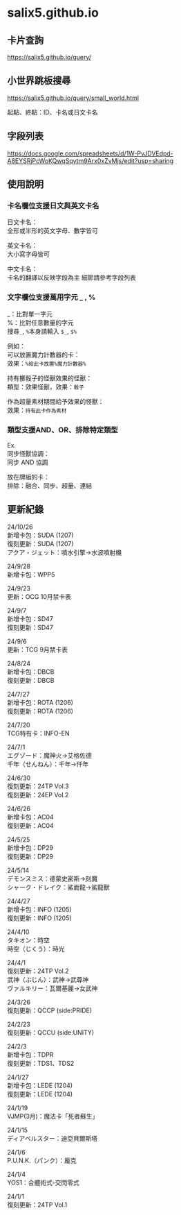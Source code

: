 # salix5.github.io

## 卡片查詢
<https://salix5.github.io/query/>

## 小世界跳板搜尋
<https://salix5.github.io/query/small_world.html>

起點、終點：ID、卡名或日文卡名

## 字段列表
<https://docs.google.com/spreadsheets/d/1W-PvJDVEdpd-A8EYSRjPcWoKQwqSqytm9Arx0xZvMjs/edit?usp=sharing>


## 使用說明

### 卡名欄位支援日文與英文卡名  
日文卡名：  
全形或半形的英文字母、數字皆可

英文卡名：  
大小寫字母皆可

中文卡名：  
卡名的翻譯以反映字段為主
細節請參考字段列表

### 文字欄位支援萬用字元 \_ , %  
\_：比對單一字元  
%：比對任意數量的字元  
搜尋`_`, `%`本身請輸入 `$_`, `$%`

例如：  
可以放置魔力計數器的卡：  
效果：`%給此卡放置%魔力計數器%`

持有擲骰子的怪獸效果的怪獸：  
類型：效果怪獸，效果：`骰子`

作為超量素材期間給予效果的怪獸：  
效果：`持有此卡作為素材`

### 類型支援AND、OR、排除特定類型
Ex.  
同步怪獸協調：  
同步 AND 協調  

放在牌組的卡：  
排除：融合、同步、超量、連結  


## 更新紀錄
24/10/26  
新增卡包：SUDA (1207)  
復刻更新：SUDA (1207)  
アクア・ジェット：噴水引擎→水波噴射機

24/9/28  
新增卡包：WPP5  

24/9/23  
更新：OCG 10月禁卡表

24/9/7  
新增卡包：SD47  
復刻更新：SD47

24/9/6  
更新：TCG 9月禁卡表

24/8/24  
新增卡包：DBCB  
復刻更新：DBCB  

24/7/27  
新增卡包：ROTA (1206)  
復刻更新：ROTA (1206)

24/7/20  
TCG特有卡：INFO-EN

24/7/1  
エグゾード：魔神火→艾格佐德  
千年（せんねん）：千年→仟年

24/6/30  
復刻更新：24TP Vol.3  
復刻更新：24EP Vol.2

24/6/26  
新增卡包：AC04  
復刻更新：AC04

24/5/25  
新增卡包：DP29  
復刻更新：DP29  

24/5/14  
デモンスミス：德蒙史密斯→刻魔  
シャーク・ドレイク：鯊面龍→鯊龍獸

24/4/27  
新增卡包：INFO (1205)  
復刻更新：INFO (1205)  

24/4/10  
タキオン：時空  
時空（じくう）：時光

24/4/1  
復刻更新：24TP Vol.2  
武神（ぶじん）：武神→武尊神  
ヴァルキリー：瓦爾基麗→女武神

24/3/26  
復刻更新：QCCP (side:PRIDE)

24/2/23  
復刻更新：QCCU (side:UNITY)

24/2/3  
新增卡包：TDPR  
復刻更新：TDS1、TDS2

24/1/27  
新增卡包：LEDE (1204)  
復刻更新：LEDE (1204)  

24/1/19  
VJMP(3月)：魔法卡「死者蘇生」

24/1/15  
ディアベルスター：迪亞貝爾斯塔

24/1/6  
P.U.N.K.（パンク）：龐克  

24/1/4  
YOS1：合體術式-交閃零式

24/1/1  
復刻更新：24TP Vol.1
